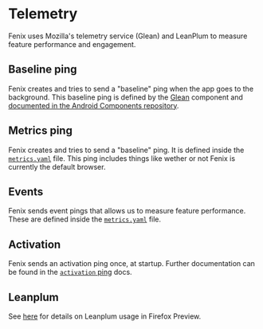 # Telemetry

Fenix uses Mozilla's telemetry service (Glean) and LeanPlum to measure feature performance and engagement.

## Baseline ping

Fenix creates and tries to send a "baseline" ping when the app goes to the background. This baseline ping is defined by the [Glean](https://github.com/mozilla-mobile/android-components/blob/master/components/service/glean/docs/pings/pings.md) component and [documented in the Android Components repository](https://github.com/mozilla-mobile/android-components/blob/master/components/service/glean/docs/pings/baseline.md).

## Metrics ping

Fenix creates and tries to send a "baseline" ping. It is defined inside the [`metrics.yaml`](https://github.com/mozilla-mobile/fenix/blob/master/app/metrics.yaml) file. This ping includes things like wether or not Fenix is currently the default browser.

## Events

Fenix sends event pings that allows us to measure feature performance. These are defined inside the [`metrics.yaml`](https://github.com/mozilla-mobile/fenix/blob/master/app/metrics.yaml) file.

## Activation

Fenix sends an activation ping once, at startup. Further documentation can be found in the [`activation` ping](activation.md) docs.

## Leanplum
See [here](https://github.com/mozilla-mobile/fenix/blob/master/docs/mma.md) for details on Leanplum usage in Firefox Preview.